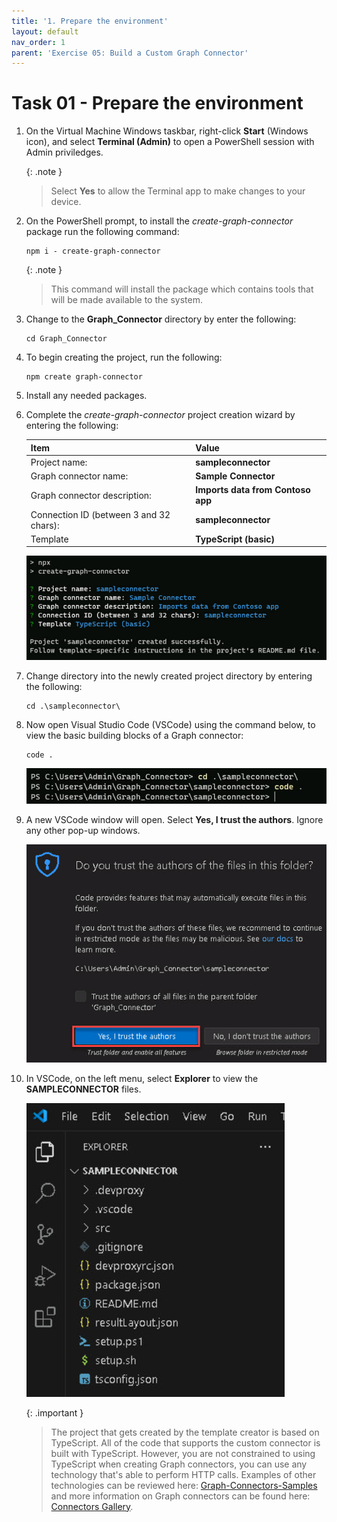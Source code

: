 ```yaml
---
title: '1. Prepare the environment'
layout: default
nav_order: 1
parent: 'Exercise 05: Build a Custom Graph Connector'
---
```


# Task 01 - Prepare the environment

1. On the Virtual Machine Windows taskbar, right-click **Start** (Windows icon), and select **Terminal (Admin)** to open a PowerShell session with Admin priviledges.

   {: .note }
   > Select **Yes** to allow the Terminal app to make changes to your device.

1. On the PowerShell prompt, to install the *create-graph-connector* package run the following command:

   ```
   npm i - create-graph-connector
   ```

   {: .note }
   > This command will install the package which contains tools that will be made available to the system.

1. Change to the **Graph_Connector** directory by enter the following:

   ```
   cd Graph_Connector
   ```

1. To begin creating the project, run the following:

   ```
   npm create graph-connector
   ```

1. Install any needed packages.

1. Complete the *create-graph-connector* project creation wizard by entering the following:
   
   | Item | Value |
   |:---------|:---------|
   | Project name:   | **sampleconnector**   |
   | Graph connector name:   | **Sample Connector**   |
   | Graph connector description:   | **Imports data from Contoso app**   |
   | Connection ID (between 3 and 32 chars):   | **sampleconnector**   |
   | Template   | **TypeScript (basic)**   |

   ![projectWizard_a1.jpg](../../media/projectWizard_a1.jpg)  

1. Change directory into the newly created project directory by entering the following:

   ```
   cd .\sampleconnector\
   ```

1. Now open Visual Studio Code (VSCode) using the command below, to view the basic building blocks of a Graph connector:

   ```
   code .
   ```

   ![97349gqa.jpg](../../media/97349gqa.jpg)

1. A new VSCode window will open. Select **Yes, I trust the authors**. Ignore any other pop-up windows.

   ![trustAuthors.jpg](../../media/trustAuthors.jpg)

1. In VSCode, on the left menu, select **Explorer** to view the **SAMPLECONNECTOR** files.

   ![vsCodeExplorer_a2.jpg](../../media/vsCodeExplorer_a2.jpg)

   {: .important }
   > The project that gets created by the template creator is based on TypeScript. All of the code that supports the custom connector is built with TypeScript.
   > However, you are not constrained to using TypeScript when creating Graph connectors, you can use any technology that's able to perform HTTP calls.
   > Examples of other technologies can be reviewed here: [Graph-Connectors-Samples](https://github.com/pnp/graph-connectors-samples "Graph-Connectors-Samples") and more information on Graph connectors can be found here: [Connectors Gallery](https://learn.microsoft.com/en-us/microsoftsearch/connectors-gallery "Connectors Gallery").
